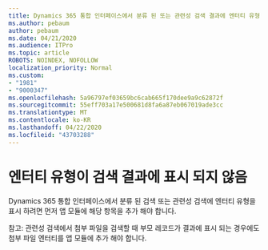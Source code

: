 ```yaml
---
title: Dynamics 365 통합 인터페이스에서 분류 된 또는 관련성 검색 결과에 엔터티 유형이 표시 되지 않음
ms.author: pebaum
author: pebaum
ms.date: 04/21/2020
ms.audience: ITPro
ms.topic: article
ROBOTS: NOINDEX, NOFOLLOW
localization_priority: Normal
ms.custom:
- "1981"
- "9000347"
ms.openlocfilehash: 5a96797ef03659bc6cab665f170dee9a9c62872f
ms.sourcegitcommit: 55eff703a17e500681d8fa6a87eb067019ade3cc
ms.translationtype: MT
ms.contentlocale: ko-KR
ms.lasthandoff: 04/22/2020
ms.locfileid: "43703288"
---
```

# <a name="entity-type-not-showing-in-search-results"></a>엔터티 유형이 검색 결과에 표시 되지 않음

Dynamics 365 통합 인터페이스에서 분류 된 검색 또는 관련성 검색에 엔터티 유형을 표시 하려면 먼저 앱 모듈에 해당 항목을 추가 해야 합니다.

참고: 관련성 검색에서 첨부 파일을 검색할 때 부모 레코드가 결과에 표시 되는 경우에도 첨부 파일 엔터티를 앱 모듈에 추가 해야 합니다.
